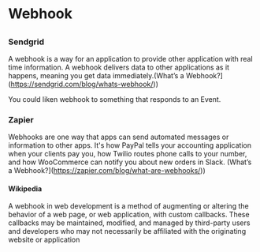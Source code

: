 # Webhook

## 

### Sendgrid
A webhook is a way for an application to provide other application with real time information. A webhook delivers data to other applications as it happens, meaning you get data immediately.(What’s a Webhook?](https://sendgrid.com/blog/whats-webhook/))

You could liken webhook to something that responds to an Event.

### Zapier
Webhooks are one way that apps can send automated messages or information to other apps. It's how PayPal tells your accounting application when your clients pay you, how Twilio routes phone calls to your number, and how WooCommerce can notify you about new orders in Slack. (What’s a Webhook?](https://zapier.com/blog/what-are-webhooks/))


#### Wikipedia
A webhook in web development is a method of augmenting or altering the behavior of a web page, or web application, with custom callbacks. These callbacks may be maintained, modified, and managed by third-party users and developers who may not necessarily be affiliated with the originating website or application
